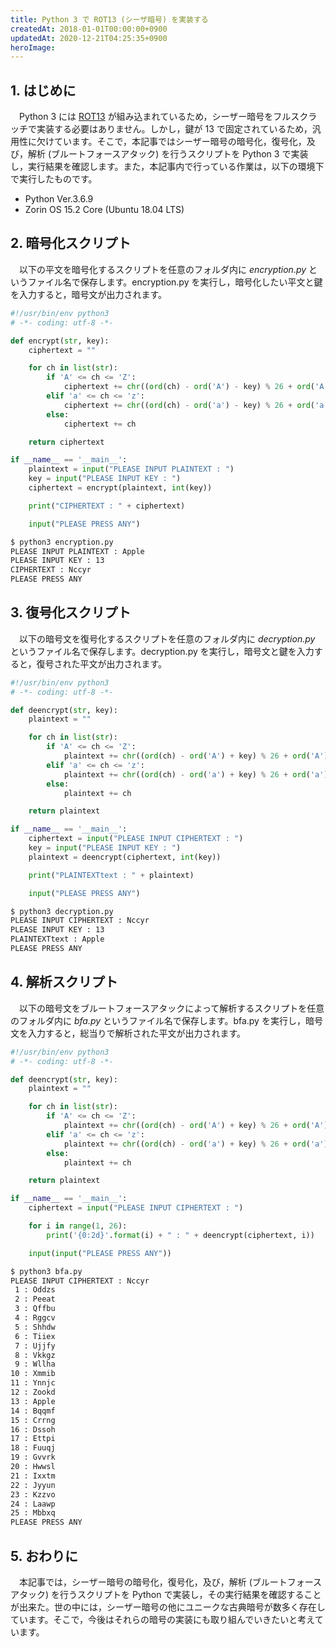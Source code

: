 ```yaml
---
title: Python 3 で ROT13 (シーザ暗号) を実装する
createdAt: 2018-01-01T00:00:00+0900
updatedAt: 2020-12-21T04:25:35+0900
heroImage: 
---
```


## 1. はじめに

　Python 3 には [ROT13](https://docs.python.org/ja/3/library/codecs.html#text-transforms) が組み込まれているため，シーザー暗号をフルスクラッチで実装する必要はありません。しかし，鍵が 13 で固定されているため，汎用性に欠けています。そこで，本記事ではシーザー暗号の暗号化，復号化，及び，解析 (ブルートフォースアタック) を行うスクリプトを  Python 3 で実装し，実行結果を確認します。また，本記事内で行っている作業は，以下の環境下で実行したものです。

* Python Ver.3.6.9
* Zorin OS 15.2 Core (Ubuntu 18.04 LTS)

## 2. 暗号化スクリプト

　以下の平文を暗号化するスクリプトを任意のフォルダ内に *encryption.py* というファイル名で保存します。encryption.py を実行し，暗号化したい平文と鍵を入力すると，暗号文が出力されます。

```python
#!/usr/bin/env python3
# -*- coding: utf-8 -*-

def encrypt(str, key):
    ciphertext = ""

    for ch in list(str):
        if 'A' <= ch <= 'Z':
            ciphertext += chr((ord(ch) - ord('A') - key) % 26 + ord('A'))
        elif 'a' <= ch <= 'z':
            ciphertext += chr((ord(ch) - ord('a') - key) % 26 + ord('a'))
        else:
            ciphertext += ch

    return ciphertext

if __name__ == '__main__':
    plaintext = input("PLEASE INPUT PLAINTEXT : ")
    key = input("PLEASE INPUT KEY : ")
    ciphertext = encrypt(plaintext, int(key))

    print("CIPHERTEXT : " + ciphertext)

    input("PLEASE PRESS ANY")
```

```bash
$ python3 encryption.py
PLEASE INPUT PLAINTEXT : Apple
PLEASE INPUT KEY : 13
CIPHERTEXT : Nccyr
PLEASE PRESS ANY
```

## 3. 復号化スクリプト

　以下の暗号文を復号化するスクリプトを任意のフォルダ内に *decryption.py* というファイル名で保存します。decryption.py を実行し，暗号文と鍵を入力すると，復号された平文が出力されます。

```python
#!/usr/bin/env python3
# -*- coding: utf-8 -*-

def deencrypt(str, key):
    plaintext = ""

    for ch in list(str):
        if 'A' <= ch <= 'Z':
            plaintext += chr((ord(ch) - ord('A') + key) % 26 + ord('A'))
        elif 'a' <= ch <= 'z':
            plaintext += chr((ord(ch) - ord('a') + key) % 26 + ord('a'))
        else:
            plaintext += ch

    return plaintext

if __name__ == '__main__':
    ciphertext = input("PLEASE INPUT CIPHERTEXT : ")
    key = input("PLEASE INPUT KEY : ")
    plaintext = deencrypt(ciphertext, int(key))

    print("PLAINTEXTtext : " + plaintext)

    input("PLEASE PRESS ANY")
```

```bash
$ python3 decryption.py
PLEASE INPUT CIPHERTEXT : Nccyr
PLEASE INPUT KEY : 13
PLAINTEXTtext : Apple
PLEASE PRESS ANY
```

## 4. 解析スクリプト

　以下の暗号文をブルートフォースアタックによって解析するスクリプトを任意のフォルダ内に *bfa.py* というファイル名で保存します。bfa.py を実行し，暗号文を入力すると，総当りで解析された平文が出力されます。

```python
#!/usr/bin/env python3
# -*- coding: utf-8 -*-

def deencrypt(str, key):
    plaintext = ""

    for ch in list(str):
        if 'A' <= ch <= 'Z':
            plaintext += chr((ord(ch) - ord('A') + key) % 26 + ord('A'))
        elif 'a' <= ch <= 'z':
            plaintext += chr((ord(ch) - ord('a') + key) % 26 + ord('a'))
        else:
            plaintext += ch

    return plaintext

if __name__ == '__main__':
    ciphertext = input("PLEASE INPUT CIPHERTEXT : ")

    for i in range(1, 26):
        print('{0:2d}'.format(i) + " : " + deencrypt(ciphertext, i))

    input(input("PLEASE PRESS ANY"))
```

```bash
$ python3 bfa.py
PLEASE INPUT CIPHERTEXT : Nccyr
 1 : Oddzs
 2 : Peeat
 3 : Qffbu
 4 : Rggcv
 5 : Shhdw
 6 : Tiiex
 7 : Ujjfy
 8 : Vkkgz
 9 : Wllha
10 : Xmmib
11 : Ynnjc
12 : Zookd
13 : Apple
14 : Bqqmf
15 : Crrng
16 : Dssoh
17 : Ettpi
18 : Fuuqj
19 : Gvvrk
20 : Hwwsl
21 : Ixxtm
22 : Jyyun
23 : Kzzvo
24 : Laawp
25 : Mbbxq
PLEASE PRESS ANY
```

## 5. おわりに

　本記事では，シーザー暗号の暗号化，復号化，及び，解析 (ブルートフォースアタック) を行うスクリプトを Python で実装し，その実行結果を確認することが出来た。世の中には，シーザー暗号の他にユニークな古典暗号が数多く存在しています。そこで，今後はそれらの暗号の実装にも取り組んでいきたいと考えています。
